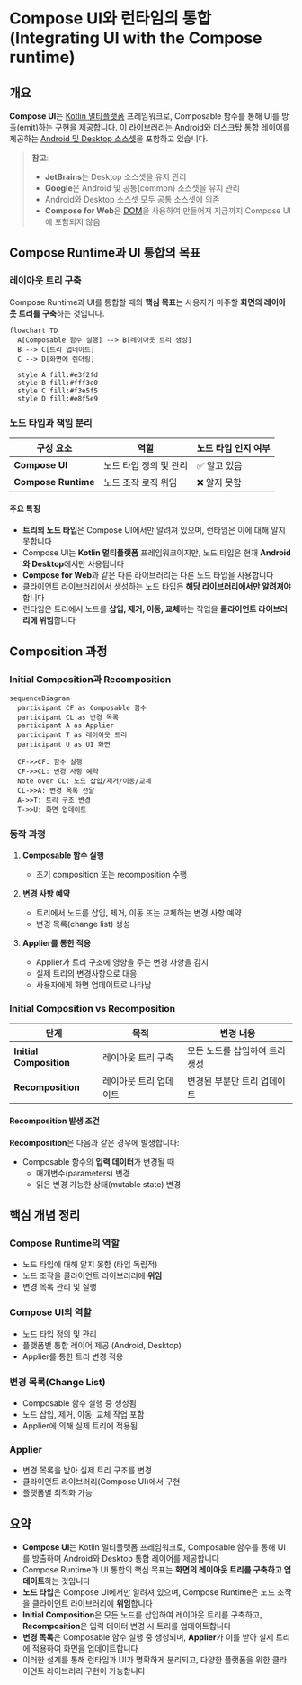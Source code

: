 # Compose UI와 런타임의 통합 (Integrating UI with the Compose runtime)

## 개요

**Compose UI**는 [Kotlin 멀티플랫폼](https://www.jetbrains.com/ko-kr/kotlin-multiplatform/) 프레임워크로, Composable 함수를 통해 UI를 방출(emit)하는 구현을 제공합니다. 이 라이브러리는 Android와 데스크탑 통합 레이어를 제공하는 [Android 및 Desktop 소스셋](https://cs.android.com/androidx/platform/frameworks/support/+/androidx-main:compose/ui/ui/src/)을 포함하고 있습니다.

> **참고**: 
> - **JetBrains**는 Desktop 소스셋을 유지 관리
> - **Google**은 Android 및 공통(common) 소스셋을 유지 관리
> - Android와 Desktop 소스셋 모두 공통 소스셋에 의존
> - **Compose for Web**은 [DOM](https://developer.mozilla.org/en-US/docs/Web/API/Document_Object_Model)을 사용하여 만들어져 지금까지 Compose UI에 포함되지 않음

## Compose Runtime과 UI 통합의 목표

### 레이아웃 트리 구축

Compose Runtime과 UI를 통합할 때의 **핵심 목표**는 사용자가 마주할 **화면의 레이아웃 트리를 구축**하는 것입니다.

```mermaid
flowchart TD
  A[Composable 함수 실행] --> B[레이아웃 트리 생성]
  B --> C[트리 업데이트]
  C --> D[화면에 렌더링]
  
  style A fill:#e3f2fd
  style B fill:#fff3e0
  style C fill:#f3e5f5
  style D fill:#e8f5e9
```

### 노드 타입과 책임 분리

| 구성 요소 | 역할 | 노드 타입 인지 여부 |
|---------|------|------------------|
| **Compose UI** | 노드 타입 정의 및 관리 | ✅ 알고 있음 |
| **Compose Runtime** | 노드 조작 로직 위임 | ❌ 알지 못함 |

#### 주요 특징

- **트리의 노드 타입**은 Compose UI에서만 알려져 있으며, 런타임은 이에 대해 알지 못합니다
- Compose UI는 **Kotlin 멀티플랫폼** 프레임워크이지만, 노드 타입은 현재 **Android와 Desktop**에서만 사용됩니다
- **Compose for Web**과 같은 다른 라이브러리는 다른 노드 타입을 사용합니다
- 클라이언트 라이브러리에서 생성하는 노드 타입은 **해당 라이브러리에서만 알려져야** 합니다
- 런타임은 트리에서 노드를 **삽입, 제거, 이동, 교체**하는 작업을 **클라이언트 라이브러리에 위임**합니다

## Composition 과정

### Initial Composition과 Recomposition

```mermaid
sequenceDiagram
  participant CF as Composable 함수
  participant CL as 변경 목록
  participant A as Applier
  participant T as 레이아웃 트리
  participant U as UI 화면
  
  CF->>CF: 함수 실행
  CF->>CL: 변경 사항 예약
  Note over CL: 노드 삽입/제거/이동/교체
  CL->>A: 변경 목록 전달
  A->>T: 트리 구조 변경
  T->>U: 화면 업데이트
```

### 동작 과정

1. **Composable 함수 실행**
   - 초기 composition 또는 recomposition 수행

2. **변경 사항 예약**
   - 트리에서 노드를 삽입, 제거, 이동 또는 교체하는 변경 사항 예약
   - 변경 목록(change list) 생성

3. **Applier를 통한 적용**
   - Applier가 트리 구조에 영향을 주는 변경 사항을 감지
   - 실제 트리의 변경사항으로 대응
   - 사용자에게 화면 업데이트로 나타남

### Initial Composition vs Recomposition

| 단계 | 목적 | 변경 내용 |
|-----|------|----------|
| **Initial Composition** | 레이아웃 트리 구축 | 모든 노드를 삽입하여 트리 생성 |
| **Recomposition** | 레이아웃 트리 업데이트 | 변경된 부분만 트리 업데이트 |

#### Recomposition 발생 조건

**Recomposition**은 다음과 같은 경우에 발생합니다:
- Composable 함수의 **입력 데이터**가 변경될 때
  - 매개변수(parameters) 변경
  - 읽은 변경 가능한 상태(mutable state) 변경

## 핵심 개념 정리

### Compose Runtime의 역할

- 노드 타입에 대해 알지 못함 (타입 독립적)
- 노드 조작을 클라이언트 라이브러리에 **위임**
- 변경 목록 관리 및 실행

### Compose UI의 역할

- 노드 타입 정의 및 관리
- 플랫폼별 통합 레이어 제공 (Android, Desktop)
- Applier를 통한 트리 변경 적용

### 변경 목록(Change List)

- Composable 함수 실행 중 생성됨
- 노드 삽입, 제거, 이동, 교체 작업 포함
- Applier에 의해 실제 트리에 적용됨

### Applier

- 변경 목록을 받아 실제 트리 구조를 변경
- 클라이언트 라이브러리(Compose UI)에서 구현
- 플랫폼별 최적화 가능

## 요약

- **Compose UI**는 Kotlin 멀티플랫폼 프레임워크로, Composable 함수를 통해 UI를 방출하며 Android와 Desktop 통합 레이어를 제공합니다
- Compose Runtime과 UI 통합의 핵심 목표는 **화면의 레이아웃 트리를 구축하고 업데이트**하는 것입니다
- **노드 타입**은 Compose UI에서만 알려져 있으며, Compose Runtime은 노드 조작을 클라이언트 라이브러리에 **위임**합니다
- **Initial Composition**은 모든 노드를 삽입하여 레이아웃 트리를 구축하고, **Recomposition**은 입력 데이터 변경 시 트리를 업데이트합니다
- **변경 목록**은 Composable 함수 실행 중 생성되며, **Applier**가 이를 받아 실제 트리에 적용하여 화면을 업데이트합니다
- 이러한 설계를 통해 런타임과 UI가 명확하게 분리되고, 다양한 플랫폼을 위한 클라이언트 라이브러리 구현이 가능합니다
